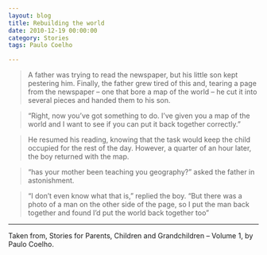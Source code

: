 ```yaml
---
layout: blog
title: Rebuilding the world
date: 2010-12-19 00:00:00
category: Stories
tags: Paulo Coelho

---
```


> A father was trying to read the newspaper, but his little son kept pestering him. Finally, the father grew tired of this and, tearing a page from the newspaper – one that bore a map of the world – he cut it into several pieces and handed them to his son.

> “Right, now you’ve got something to do. I’ve given you a map of the world and I want to see if you can put it back together correctly.”

> He resumed his reading, knowing that the task would keep the child occupied for the rest of the day. However, a quarter of an hour later, the boy returned with the map.

> “has your mother been teaching you geography?” asked the father in astonishment.

> “I don’t even know what that is,” replied the boy. “But there was a photo of a man on the other side of the page, so I put the man back together and found I’d put the world back together too”

***

Taken from, Stories for Parents, Children and Grandchildren – Volume 1, by Paulo Coelho.
